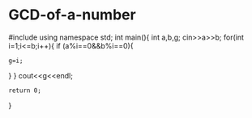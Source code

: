 # GCD-of-a-number

#include <iostream>
using namespace std;
int main(){
int a,b,g;
cin>>a>>b;
for(int i=1;i<=b;i++){
if (a%i==0&&b%i==0){
   
 
    g=i;
}
}
cout<<g<<endl;



    return 0;
    
}
